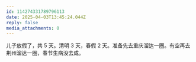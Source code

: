 ```yaml
---
id: 114274331789796113
date: 2025-04-03T13:45:24.044Z
reply: false
media_attachments: 0
---
```


儿子放假了，共 5 天。清明 3 天，春假 2 天。准备先去重庆溜达一圈。有空再去荆州溜达一圈，春节生病没去成。


